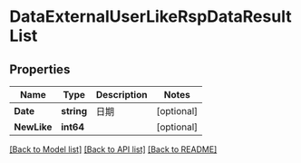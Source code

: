 # DataExternalUserLikeRspDataResultList

## Properties

Name | Type | Description | Notes
------------ | ------------- | ------------- | -------------
**Date** | **string** | 日期 | [optional] 
**NewLike** | **int64** |  | [optional] 

[[Back to Model list]](../README.md#documentation-for-models) [[Back to API list]](../README.md#documentation-for-api-endpoints) [[Back to README]](../README.md)


